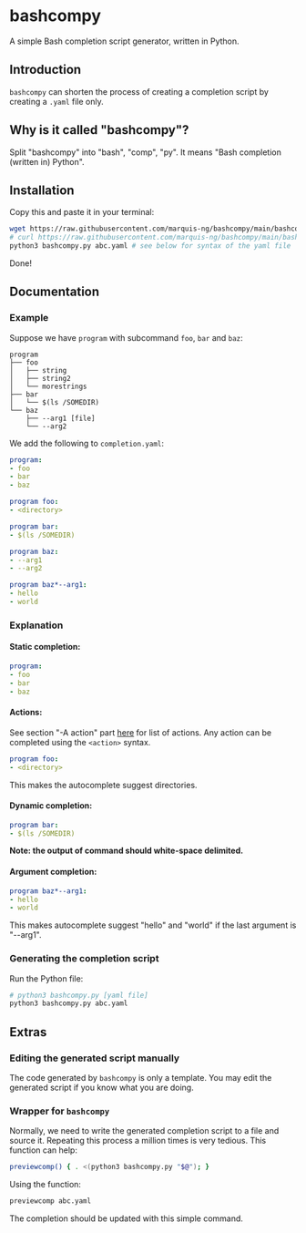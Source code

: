 # bashcompy
A simple Bash completion script generator, written in Python.

## Introduction
`bashcompy` can shorten the process of creating a completion script by creating a `.yaml` file only.

## Why is it called "bashcompy"?
Split "bashcompy" into "bash", "comp", "py". It means "Bash completion (written in) Python".

## Installation
Copy this and paste it in your terminal:
```bash
wget https://raw.githubusercontent.com/marquis-ng/bashcompy/main/bashcompy.py
# curl https://raw.githubusercontent.com/marquis-ng/bashcompy/main/bashcompy.py -o bashcompy.py
python3 bashcompy.py abc.yaml # see below for syntax of the yaml file
```
Done!

## Documentation
### Example
Suppose we have `program` with subcommand `foo`, `bar` and `baz`:
```
program
├── foo
│   ├── string
│   ├── string2
│   └── morestrings
├── bar
│   └── $(ls /SOMEDIR)
└── baz
    ├── --arg1 [file]
    └── --arg2
```

We add the following to `completion.yaml`:
```yaml
program:
- foo
- bar
- baz

program foo:
- <directory>

program bar:
- $(ls /SOMEDIR)

program baz:
- --arg1
- --arg2

program baz*--arg1:
- hello
- world
```

### Explanation
#### Static completion:
```yaml
program:
- foo
- bar
- baz
```

#### Actions:
See section "-A action" part [here](https://www.gnu.org/software/bash/manual/html_node/Programmable-Completion-Builtins.html) for list of actions. Any action can be completed using the `<action>` syntax.
```yaml
program foo:
- <directory>
```
This makes the autocomplete suggest directories.

#### Dynamic completion:
```yaml
program bar:
- $(ls /SOMEDIR)
```
**Note: the output of command should white-space delimited.**

#### Argument completion:
```yaml
program baz*--arg1:
- hello
- world
```
This makes autocomplete suggest "hello" and "world" if the last argument is "--arg1".

### Generating the completion script
Run the Python file:
```bash
# python3 bashcompy.py [yaml file]
python3 bashcompy.py abc.yaml
```

## Extras
### Editing the generated script manually
The code generated by `bashcompy` is only a template. You may edit the generated script if you know what you are doing.

### Wrapper for `bashcompy`
Normally, we need to write the generated completion script to a file and source it. Repeating this process a million times is very tedious. This function can help:
```bash
previewcomp() { . <(python3 bashcompy.py "$@"); }
```

Using the function:
```bash
previewcomp abc.yaml
```

The completion should be updated with this simple command.
